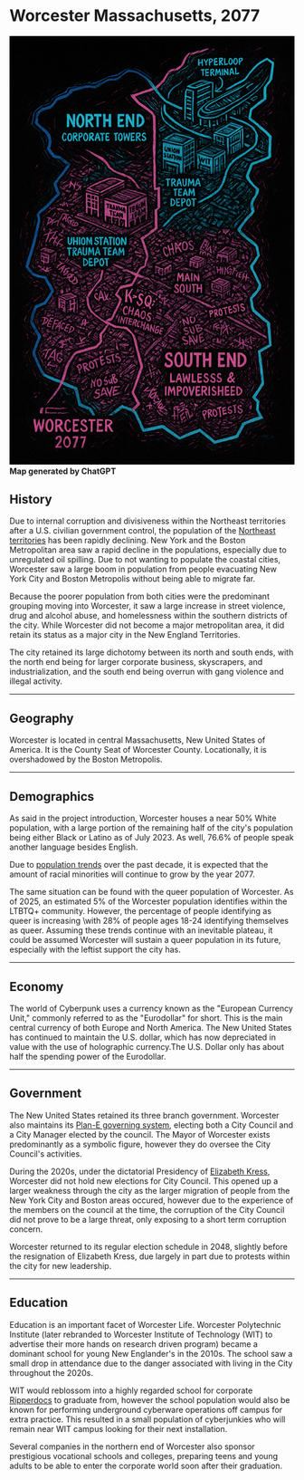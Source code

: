 # Worcester Massachusetts, 2077

![Worcester Map](./../images/worcestermap.png)
__Map generated by ChatGPT__

## History

Due to internal corruption and divisiveness within the Northeast territories after a U.S. civilian government control,
the population of the [Northeast territories](https://cyberpunk.fandom.com/wiki/Northeast) has been rapidly declining. 
New York and the Boston Metropolitan area saw a rapid decline in the populations, 
especially due to unregulated oil spilling. Due to not wanting to populate the coastal cities, Worcester saw a large
boom in population from people evacuating New York City and Boston Metropolis without being able to migrate far.

Because the poorer population from both cities were the predominant grouping moving into Worcester, it saw a large
increase in street violence, drug and alcohol abuse, and homelessness within the southern districts of the city. 
While Worcester did not become a major metropolitan area, 
it did retain its status as a major city in the New England Territories.

The city retained its large dichotomy between its north and south ends, with the north end being for larger corporate
business, skyscrapers, and industrialization, and the south end being overrun with gang violence and illegal activity.

---
## Geography

Worcester is located in central Massachusetts, New United States of America. 
It is the County Seat of Worcester County.
Locationally, it is overshadowed by the Boston Metropolis. 

---
## Demographics

As said in the project introduction, Worcester houses a near 50% White population, with a large portion of the remaining
half of the city's population being either Black or Latino as of July 2023. As well, 76.6% of people speak another 
language besides English. 

Due to [population trends](https://worcestercountyinsights.org/demographics%20and%20diversity/change-in-population-by-race-ethnicity?rc=1) 
over the past decade, it is expected that the amount of racial minorities will continue to grow by the year 2077. 

The same situation can be found with the queer population of Worcester. As of 2025, an estimated 5% of the Worcester
population identifies within the LTBTQ+ community.
However, the percentage of people identifying as queer is increasing \with 28% of people ages 18-24 identifying
themselves as queer.
Assuming these trends continue with an inevitable plateau, it could be assumed Worcester will sustain a queer population
in its future, especially with the leftist support the city has.

---
## Economy

The world of Cyberpunk uses a currency known as the "European Currency Unit," commonly referred to as the "Eurodollar"
for short. This is the main central currency of both Europe and North America. The New United States has continued to
maintain the U.S. dollar, which has now depreciated in value with the use of holographic currency.The U.S. Dollar only
has about half the spending power of the Eurodollar.

---
## Government

The New United States retained its three branch government. Worcester also maintains its [Plan-E governing system](https://www.wrrb.org/wp-content/uploads/2023/10/Understanding-Worcesters-Charter-23_10.pdf),
electing both a City Council and a City Manager elected by the council. The Mayor of Worcester exists
predominantly as a symbolic figure, however they do oversee the City Council's activities.

During the 2020s, under the dictatorial Presidency of [Elizabeth Kress](https://cyberpunk.fandom.com/wiki/Elizabeth_Kress), 
Worcester did not hold new elections for City Council. 
This opened up a larger weakness through the city as the larger migration of people from the New York City and Boston
areas occured, however due to the experience of the members on the council at the time, the corruption of the City Council
did not prove to be a large threat, only exposing to a short term corruption concern.

Worcester returned to its regular election schedule in 2048, slightly before the resignation of Elizabeth Kress, due
largely in part due to protests within the city for new leadership.

---
## Education

Education is an important facet of Worcester Life. Worcester Polytechnic Institute 
(later rebranded to Worcester Institute of Technology (WIT) to advertise their more hands on research driven program) 
became a dominant school for young New Englander's in the 2010s. The school saw a small drop in attendance due to the
danger associated with living in the City throughout the 2020s.

WIT would reblossom into a highly regarded school for corporate [Ripperdocs](key-systems/ripperdocs.md) to graduate from,
however the school population would also be known for performing underground cyberware operations off campus for extra practice.
This resulted in a small population of cyberjunkies who will remain near WIT campus looking for their next installation.

Several companies in the northern end of Worcester also sponsor prestigious vocational schools and colleges, preparing
teens and young adults to be able to enter the corporate world soon after their graduation.